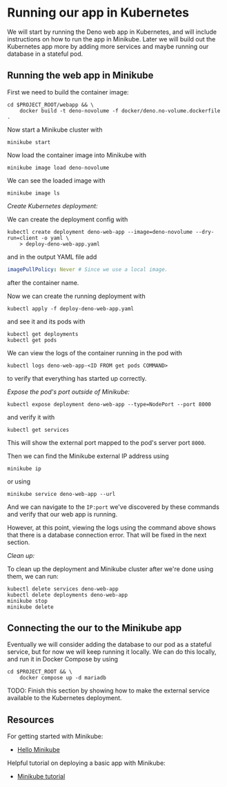 # Running our app in Kubernetes

We will start by running the Deno web app in Kubernetes,
and will include instructions on how to run the app in
Minikube. Later we will build out the Kubernetes app more
by adding more services and maybe running our database in
a stateful pod.

## Running the web app in Minikube

First we need to build the container image:

```shell
cd $PROJECT_ROOT/webapp && \
	docker build -t deno-novolume -f docker/deno.no-volume.dockerfile .
```

Now start a Minikube cluster with

```shell
minikube start
```

Now load the container image into Minikube with

```shell
minikube image load deno-novolume
```

We can see the loaded image with

```shell
minikube image ls
```

*Create Kubernetes deployment:*

We can create the deployment config with

```shell
kubectl create deployment deno-web-app --image=deno-novolume --dry-run=client -o yaml \
	> deploy-deno-web-app.yaml
```

and in the output YAML file add

```yaml
imagePullPolicy: Never # Since we use a local image.
```

after the container name.

Now we can create the running deployment with

```shell
kubectl apply -f deploy-deno-web-app.yaml
```

and see it and its pods with

```shell
kubectl get deployments
kubectl get pods
```

We can view the logs of the container running in the pod with

```shell
kubectl logs deno-web-app-<ID FROM get pods COMMAND>
```

to verify that everything has started up correctly.

*Expose the pod's port outside of Minikube:*

```shell
kubectl expose deployment deno-web-app --type=NodePort --port 8000
```

and verify it with

```shell
kubectl get services
```

This will show the external port mapped to the pod's server port `8000`.

Then we can find the Minikube external IP address using

```shell
minikube ip
```

or using

```shell
minikube service deno-web-app --url
```

And we can navigate to the `IP:port` we've discovered by these
commands and verify that our web app is running.

However, at this point, viewing the logs using the command above shows
that there is a database connection error. That will be fixed in the
next section.

*Clean up:*

To clean up the deployment and Minikube cluster
after we're done using them, we can run:

```shell
kubectl delete services deno-web-app
kubectl delete deployments deno-web-app
minikube stop
minikube delete
```

## Connecting the our to the Minikube app

Eventually we will consider adding the database to our pod as a stateful
service, but for now we will keep running it locally. We can do this
locally, and run it in Docker Compose by using

```shell
cd $PROJECT_ROOT && \
	docker compose up -d mariadb
```

TODO: Finish this section by showing how to make the external service
available to the Kubernetes deployment.

## Resources

For getting started with Minikube:

+ [Hello Minikube](https://kubernetes.io/docs/tutorials/hello-minikube/)

Helpful tutorial on deploying a basic app with Minikube:

+ [Minikube tutorial](https://medium.com/@areesmoon/writing-and-deploying-your-first-app-on-minikube-81c373089e10)
